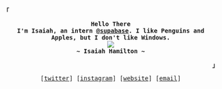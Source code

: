 <p align="left"><strong><samp>「</samp></strong></p>
  <p align="center">
    <samp>
      <b>
        Hello There
      <br>
        I'm Isaiah, an intern <a href="https://github.com/supabase">@supabase</a>. I like Penguins and Apples, but I don't like Windows.
      </b>
      <br>
        <image src="https://readme-typing-svg.herokuapp.com/?font=Iosevka&size=16&color=6791c9&center=true&width=410&height=45&lines=student+by+day,+programmer+by+night.">
      <br>
      <b>
        ~ Isaiah Hamilton ~
      </b>
    </samp>
  </p>
<p align="right"><strong><samp>」</samp></strong></p>

<p align="center">
  <samp>
    [<a href="https://twitter.com/rxxxyhn">twitter</a>]
    [<a href="https://instagram.com/isaiah7hamilton">instagram</a>]
    [<a href="https://isaiah-hamilton.com">website</a>]
    [<a href="mailto:isaiah7hamilton@gmail.com">email</a>]
  </samp>
</p>
